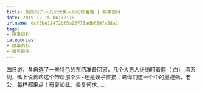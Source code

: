 ```yaml
---
title: 搞笑段子->几个大男人纷纷盯着鹿 | 糗事百科
date: 2019-12-15 06:32:38
urlname: 0cf5be11472bf5a03775adbf397a38a2
tags: 
- 糗事百科
categories:
- 糗事百科
- 搞笑段子
---
```

四日游，各自选了一些特色的东西准备回家，几个大男人纷纷盯着鹿（ 血） 酒系列，嘴上说着帮这个带帮那个买~还是嫂子直接：瞧你们这一个个的墨迹劲，老公，每样都来点！有妻如此，夫复何求。。。


